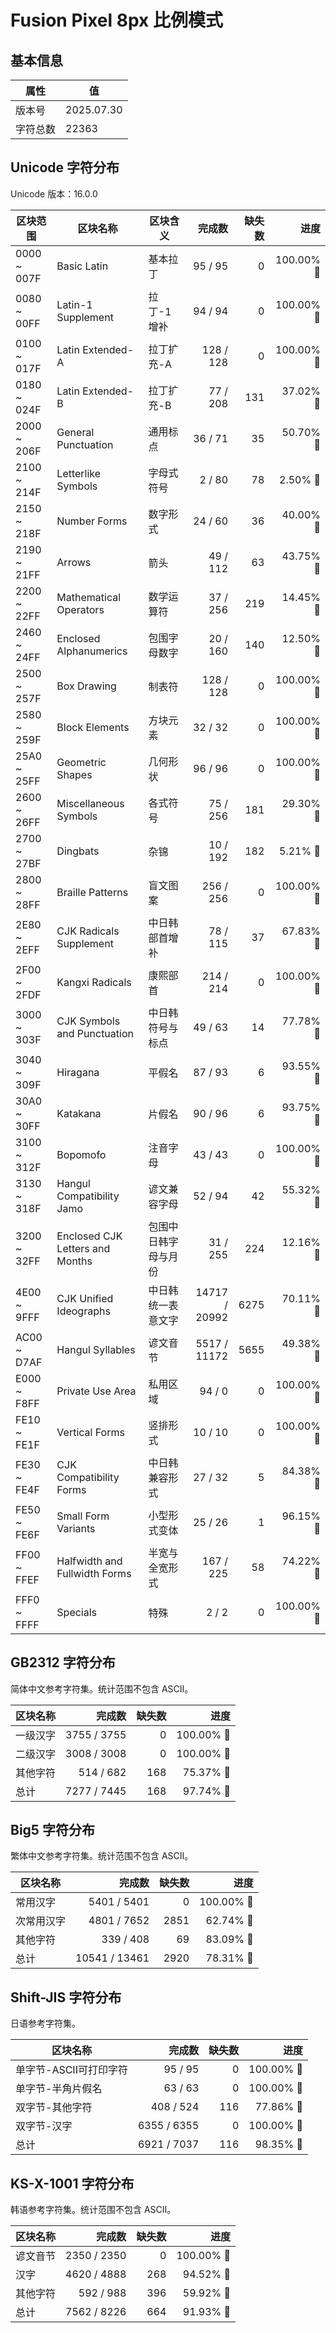 # Fusion Pixel 8px 比例模式

## 基本信息

| 属性 | 值 |
|---|---|
| 版本号 | 2025.07.30 |
| 字符总数 | 22363 |

## Unicode 字符分布

Unicode 版本：16.0.0

| 区块范围 | 区块名称 | 区块含义 | 完成数 | 缺失数 | 进度 |
|---|---|---|---:|---:|---:|
| 0000 ~ 007F | Basic Latin | 基本拉丁 | 95 / 95 | 0 | 100.00% 🚩 |
| 0080 ~ 00FF | Latin-1 Supplement | 拉丁-1 增补 | 94 / 94 | 0 | 100.00% 🚩 |
| 0100 ~ 017F | Latin Extended-A | 拉丁扩充-A | 128 / 128 | 0 | 100.00% 🚩 |
| 0180 ~ 024F | Latin Extended-B | 拉丁扩充-B | 77 / 208 | 131 | 37.02% 🚧 |
| 2000 ~ 206F | General Punctuation | 通用标点 | 36 / 71 | 35 | 50.70% 🚧 |
| 2100 ~ 214F | Letterlike Symbols | 字母式符号 | 2 / 80 | 78 | 2.50% 🚧 |
| 2150 ~ 218F | Number Forms | 数字形式 | 24 / 60 | 36 | 40.00% 🚧 |
| 2190 ~ 21FF | Arrows | 箭头 | 49 / 112 | 63 | 43.75% 🚧 |
| 2200 ~ 22FF | Mathematical Operators | 数学运算符 | 37 / 256 | 219 | 14.45% 🚧 |
| 2460 ~ 24FF | Enclosed Alphanumerics | 包围字母数字 | 20 / 160 | 140 | 12.50% 🚧 |
| 2500 ~ 257F | Box Drawing | 制表符 | 128 / 128 | 0 | 100.00% 🚩 |
| 2580 ~ 259F | Block Elements | 方块元素 | 32 / 32 | 0 | 100.00% 🚩 |
| 25A0 ~ 25FF | Geometric Shapes | 几何形状 | 96 / 96 | 0 | 100.00% 🚩 |
| 2600 ~ 26FF | Miscellaneous Symbols | 各式符号 | 75 / 256 | 181 | 29.30% 🚧 |
| 2700 ~ 27BF | Dingbats | 杂锦 | 10 / 192 | 182 | 5.21% 🚧 |
| 2800 ~ 28FF | Braille Patterns | 盲文图案 | 256 / 256 | 0 | 100.00% 🚩 |
| 2E80 ~ 2EFF | CJK Radicals Supplement | 中日韩部首增补 | 78 / 115 | 37 | 67.83% 🚧 |
| 2F00 ~ 2FDF | Kangxi Radicals | 康熙部首 | 214 / 214 | 0 | 100.00% 🚩 |
| 3000 ~ 303F | CJK Symbols and Punctuation | 中日韩符号与标点 | 49 / 63 | 14 | 77.78% 🚧 |
| 3040 ~ 309F | Hiragana | 平假名 | 87 / 93 | 6 | 93.55% 🚧 |
| 30A0 ~ 30FF | Katakana | 片假名 | 90 / 96 | 6 | 93.75% 🚧 |
| 3100 ~ 312F | Bopomofo | 注音字母 | 43 / 43 | 0 | 100.00% 🚩 |
| 3130 ~ 318F | Hangul Compatibility Jamo | 谚文兼容字母 | 52 / 94 | 42 | 55.32% 🚧 |
| 3200 ~ 32FF | Enclosed CJK Letters and Months | 包围中日韩字母与月份 | 31 / 255 | 224 | 12.16% 🚧 |
| 4E00 ~ 9FFF | CJK Unified Ideographs | 中日韩统一表意文字 | 14717 / 20992 | 6275 | 70.11% 🚧 |
| AC00 ~ D7AF | Hangul Syllables | 谚文音节 | 5517 / 11172 | 5655 | 49.38% 🚧 |
| E000 ~ F8FF | Private Use Area | 私用区域 | 94 / 0 | 0 | 100.00% 🚩 |
| FE10 ~ FE1F | Vertical Forms | 竖排形式 | 10 / 10 | 0 | 100.00% 🚩 |
| FE30 ~ FE4F | CJK Compatibility Forms | 中日韩兼容形式 | 27 / 32 | 5 | 84.38% 🚧 |
| FE50 ~ FE6F | Small Form Variants | 小型形式变体 | 25 / 26 | 1 | 96.15% 🚧 |
| FF00 ~ FFEF | Halfwidth and Fullwidth Forms | 半宽与全宽形式 | 167 / 225 | 58 | 74.22% 🚧 |
| FFF0 ~ FFFF | Specials | 特殊 | 2 / 2 | 0 | 100.00% 🚩 |

## GB2312 字符分布

简体中文参考字符集。统计范围不包含 ASCII。

| 区块名称 | 完成数 | 缺失数 | 进度 |
|---|---:|---:|---:|
| 一级汉字 | 3755 / 3755 | 0 | 100.00% 🚩 |
| 二级汉字 | 3008 / 3008 | 0 | 100.00% 🚩 |
| 其他字符 | 514 / 682 | 168 | 75.37% 🚧 |
| 总计 | 7277 / 7445 | 168 | 97.74% 🚧 |

## Big5 字符分布

繁体中文参考字符集。统计范围不包含 ASCII。

| 区块名称 | 完成数 | 缺失数 | 进度 |
|---|---:|---:|---:|
| 常用汉字 | 5401 / 5401 | 0 | 100.00% 🚩 |
| 次常用汉字 | 4801 / 7652 | 2851 | 62.74% 🚧 |
| 其他字符 | 339 / 408 | 69 | 83.09% 🚧 |
| 总计 | 10541 / 13461 | 2920 | 78.31% 🚧 |

## Shift-JIS 字符分布

日语参考字符集。

| 区块名称 | 完成数 | 缺失数 | 进度 |
|---|---:|---:|---:|
| 单字节-ASCII可打印字符 | 95 / 95 | 0 | 100.00% 🚩 |
| 单字节-半角片假名 | 63 / 63 | 0 | 100.00% 🚩 |
| 双字节-其他字符 | 408 / 524 | 116 | 77.86% 🚧 |
| 双字节-汉字 | 6355 / 6355 | 0 | 100.00% 🚩 |
| 总计 | 6921 / 7037 | 116 | 98.35% 🚧 |

## KS-X-1001 字符分布

韩语参考字符集。统计范围不包含 ASCII。

| 区块名称 | 完成数 | 缺失数 | 进度 |
|---|---:|---:|---:|
| 谚文音节 | 2350 / 2350 | 0 | 100.00% 🚩 |
| 汉字 | 4620 / 4888 | 268 | 94.52% 🚧 |
| 其他字符 | 592 / 988 | 396 | 59.92% 🚧 |
| 总计 | 7562 / 8226 | 664 | 91.93% 🚧 |
